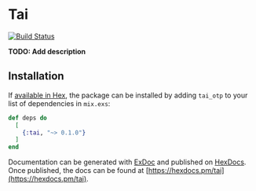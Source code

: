 # Tai
[![Build Status](https://circleci.com/gh/fremantle-capital/tai.png)](https://circleci.com/gh/fremantle-capital/tai)

**TODO: Add description**

## Installation

If [available in Hex](https://hex.pm/docs/publish), the package can be installed
by adding `tai_otp` to your list of dependencies in `mix.exs`:

```elixir
def deps do
  [
    {:tai, "~> 0.1.0"}
  ]
end
```

Documentation can be generated with [ExDoc](https://github.com/elixir-lang/ex_doc)
and published on [HexDocs](https://hexdocs.pm). Once published, the docs can
be found at [https://hexdocs.pm/tai](https://hexdocs.pm/tai).

